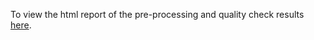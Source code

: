 To view the html report of the pre-processing and quality check results [here](file:///Users/DoctorR/Metabolome_IBDdataset_Maplet/PCA.html).
